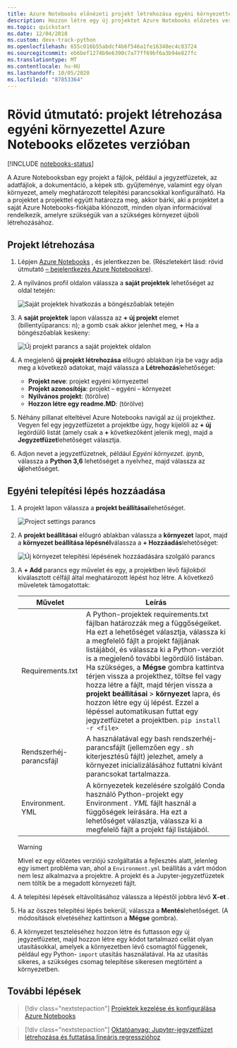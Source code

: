 ```yaml
---
title: Azure Notebooks előnézeti projekt létrehozása egyéni környezettel
description: Hozzon létre egy új projektet Azure Notebooks előzetes verzióban, amely a telepített csomagok és indítási parancsfájlok meghatározott készletével van konfigurálva.
ms.topic: quickstart
ms.date: 12/04/2018
ms.custom: devx-track-python
ms.openlocfilehash: 655c016b55abdcf4b6f546a1fe16348ec4c83724
ms.sourcegitcommit: eb6bef1274b9e6390c7a77ff69bf6a3b94e827fc
ms.translationtype: MT
ms.contentlocale: hu-HU
ms.lasthandoff: 10/05/2020
ms.locfileid: "87853364"
---
```

# <a name="quickstart-create-a-project-with-a-custom-environment-in-azure-notebooks-preview"></a>Rövid útmutató: projekt létrehozása egyéni környezettel Azure Notebooks előzetes verzióban

[!INCLUDE [notebooks-status](../../includes/notebooks-status.md)]

A Azure Notebooksban egy projekt a fájlok, például a jegyzetfüzetek, az adatfájlok, a dokumentáció, a képek stb. gyűjteménye, valamint egy olyan környezet, amely meghatározott telepítési parancsokkal konfigurálható. Ha a projektet a projekttel együtt határozza meg, akkor bárki, aki a projektet a saját Azure Notebooks-fiókjába klónozott, minden olyan információval rendelkezik, amelyre szükségük van a szükséges környezet újbóli létrehozásához.

## <a name="create-a-project"></a>Projekt létrehozása

1. Lépjen [Azure Notebooks](https://notebooks.azure.com) , és jelentkezzen be. (Részletekért lásd: rövid útmutató [– bejelentkezés Azure Notebooksre](quickstart-sign-in-azure-notebooks.md)).

1. A nyilvános profil oldalon válassza a **saját projektek** lehetőséget az oldal tetején:

    ![Saját projektek hivatkozás a böngészőablak tetején](media/quickstarts/my-projects-link.png)

1. A **saját projektek** lapon válassza az **+ új projekt** elemet (billentyűparancs: n); a gomb csak akkor jelenhet meg, **+** Ha a böngészőablak keskeny:

    ![Új projekt parancs a saját projektek oldalon](media/quickstarts/new-project-command.png)

1. A megjelenő **új projekt létrehozása** előugró ablakban írja be vagy adja meg a következő adatokat, majd válassza a **Létrehozás**lehetőséget:

    - **Projekt neve**: projekt egyéni környezettel
    - **Projekt azonosítója**: projekt – egyéni – környezet
    - **Nyilvános projekt**: (törölve)
    - **Hozzon létre egy readme.MD**: (törölve)

1. Néhány pillanat elteltével Azure Notebooks navigál az új projekthez. Vegyen fel egy jegyzetfüzetet a projektbe úgy, hogy kijelöli az **+ új** legördülő listát (amely csak a **+** következőként jelenik meg), majd a **Jegyzetfüzet**lehetőséget választja.

1. Adjon nevet a jegyzetfüzetnek, például *Egyéni környezet. ipynb*, válassza a **Python 3,6** lehetőséget a nyelvhez, majd válassza az **új**lehetőséget.

## <a name="add-a-custom-setup-step"></a>Egyéni telepítési lépés hozzáadása

1. A projekt lapon válassza a **projekt beállításai**lehetőséget.

    ![Project settings parancs](media/quickstarts/project-settings-command.png)

1. A **projekt beállításai** előugró ablakban válassza a **környezet** lapot, majd a **környezet beállítása lépésnél**válassza a **+ Hozzáadás**lehetőséget:

    ![Új környezet telepítési lépésének hozzáadására szolgáló parancs](media/quickstarts/environment-add-command.png)

1. A **+ Add** parancs egy művelet és egy, a projektben lévő fájlokból kiválasztott célfájl által meghatározott lépést hoz létre. A következő műveletek támogatottak:

   | Művelet | Leírás |
   | --- | --- |
   | Requirements.txt | A Python-projektek requirements.txt fájlban határozzák meg a függőségeiket. Ha ezt a lehetőséget választja, válassza ki a megfelelő fájlt a projekt fájljának listájából, és válassza ki a Python-verziót is a megjelenő további legördülő listában. Ha szükséges, a **Mégse** gombra kattintva térjen vissza a projekthez, töltse fel vagy hozza létre a fájlt, majd térjen vissza a **projekt beállításai**  >  **környezet** lapra, és hozzon létre egy új lépést. Ezzel a lépéssel automatikusan futtat egy jegyzetfüzetet a projektben. `pip install -r <file>` |
   | Rendszerhéj-parancsfájl | A használatával egy bash rendszerhéj-parancsfájlt (jellemzően egy *. sh* kiterjesztésű fájlt) jelezhet, amely a környezet inicializálásához futtatni kívánt parancsokat tartalmazza. |
   | Environment. YML | A környezetek kezelésére szolgáló Conda használó Python-projekt egy Environment *. YML* fájlt használ a függőségek leírására. Ha ezt a lehetőséget választja, válassza ki a megfelelő fájlt a projekt fájl listájából. |

   > [!WARNING]
   > Mivel ez egy előzetes verziójú szolgáltatás a fejlesztés alatt, jelenleg egy ismert probléma van, ahol a `Environment.yml` beállítás a várt módon nem lesz alkalmazva a projektre. A projekt és a Jupyter-jegyzetfüzetek nem töltik be a megadott környezeti fájlt.

1. A telepítési lépések eltávolításához válassza a lépéstől jobbra lévő **X-et** .

1. Ha az összes telepítési lépés bekerül, válassza a **Mentés**lehetőséget. (A módosítások elvetéséhez kattintson a **Mégse** gombra).

1. A környezet teszteléséhez hozzon létre és futtasson egy új jegyzetfüzetet, majd hozzon létre egy kódot tartalmazó cellát olyan utasításokkal, amelyek a környezetben lévő csomagtól függenek, például egy Python- `import` utasítás használatával. Ha az utasítás sikeres, a szükséges csomag telepítése sikeresen megtörtént a környezetben.

## <a name="next-steps"></a>További lépések

> [!div class="nextstepaction"]
> [Projektek kezelése és konfigurálása Azure Notebooks](configure-manage-azure-notebooks-projects.md)

> [!div class="nextstepaction"]
> [Oktatóanyag: Jupyter-jegyzetfüzet létrehozása és futtatása lineáris regresszióhoz](tutorial-create-run-jupyter-notebook.md)
